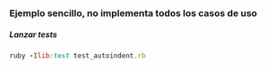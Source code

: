### Ejemplo sencillo, no implementa todos los casos de uso

##### Lanzar tests

```ruby
ruby -Ilib:test test_autoindent.rb
```
